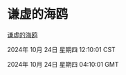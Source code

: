 # 谦虚的海鸥
[谦虚的海鸥](http://219.139.199.238:56308/qxdho/course/base/hotlink/index.php)

2024年 10月 24日 星期四 12:10:01 CST

2024年 10月 24日 星期四 04:10:01 GMT
